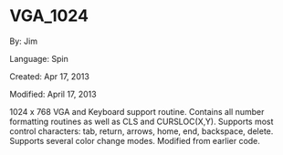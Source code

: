 # VGA_1024

By: Jim

Language: Spin

Created: Apr 17, 2013

Modified: April 17, 2013

1024 x 768 VGA and Keyboard support routine. Contains all number formatting routines as well as CLS and CURSLOC(X,Y). Supports most control characters: tab, return, arrows, home, end, backspace, delete. Supports several color change modes. Modified from earlier code.
